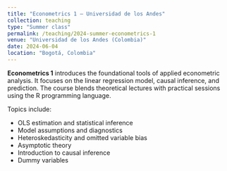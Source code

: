 ```yaml
---
title: "Econometrics 1 – Universidad de los Andes"
collection: teaching
type: "Summer class"
permalink: /teaching/2024-summer-econometrics-1
venue: "Universidad de los Andes (Colombia)"
date: 2024-06-04
location: "Bogotá, Colombia"
---
```


**Econometrics 1** introduces the foundational tools of applied econometric analysis. It focuses on the linear regression model, causal inference, and prediction. The course blends theoretical lectures with practical sessions using the R programming language.

Topics include:

- OLS estimation and statistical inference  
- Model assumptions and diagnostics  
- Heteroskedasticity and omitted variable bias  
- Asymptotic theory  
- Introduction to causal inference  
- Dummy variables
